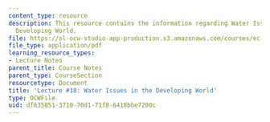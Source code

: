 ```yaml
---
content_type: resource
description: This resource contains the information regarding Water Issues in the
  Developing World.
file: https://ol-ocw-studio-app-production.s3.amazonaws.com/courses/ec-701j-d-lab-i-development-fall-2009/df635851371070d171f86418bbe7200c_MITEC_701JF09_lec18_nb.pdf
file_type: application/pdf
learning_resource_types:
- Lecture Notes
parent_title: Course Notes
parent_type: CourseSection
resourcetype: Document
title: 'Lecture #18: Water Issues in the Developing World'
type: OCWFile
uid: df635851-3710-70d1-71f8-6418bbe7200c
---
```

